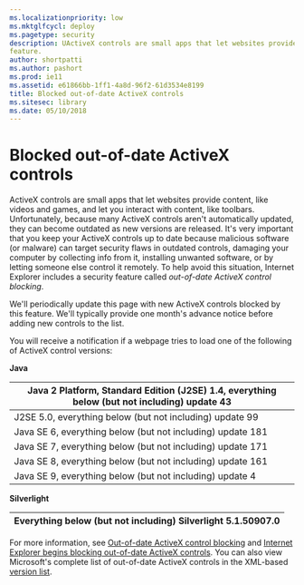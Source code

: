 ```yaml
---
ms.localizationpriority: low
ms.mktglfcycl: deploy
ms.pagetype: security
description: UActiveX controls are small apps that let websites provide content, like videos and games, and let you interact with content, like toolbars. We'll periodically update this page with new ActiveX controls blocked by this
feature. 
author: shortpatti
ms.author: pashort
ms.prod: ie11
ms.assetid: e61866bb-1ff1-4a8d-96f2-61d3534e8199
title: Blocked out-of-date ActiveX controls
ms.sitesec: library
ms.date: 05/10/2018
---
```


# Blocked out-of-date ActiveX controls

ActiveX controls are small apps that let websites provide content, like videos and games, and let you interact with content, like toolbars. Unfortunately, because many ActiveX controls aren't automatically updated, they can become outdated as new versions are released. It's very important that you keep your ActiveX controls up to date because malicious software (or malware) can target security flaws in outdated controls, damaging your computer by collecting info from it, installing unwanted software, or by letting someone else control it remotely. To help avoid this situation, Internet Explorer includes a security feature called _out-of-date ActiveX control blocking_.

We'll periodically update this page with new ActiveX controls blocked by this feature. We'll typically provide one month's advance notice before adding new controls to the list.  
  
You will receive a notification if a webpage tries to load one of the following of ActiveX control versions:

**Java**

| Java 2 Platform, Standard Edition (J2SE) 1.4, everything below (but not including) update 43 |
|----------------------------------------------------------------------------------------------|
| J2SE 5.0, everything below (but not including) update 99                                     |
| Java SE 6, everything below (but not including) update 181                                   |
| Java SE 7, everything below (but not including) update 171                                   |
| Java SE 8, everything below (but not including) update 161                                   |
| Java SE 9, everything below (but not including) update 4                                     |

**Silverlight**

| Everything below (but not including) Silverlight 5.1.50907.0 |
|--------------------------------------------------------------|

For more information, see [Out-of-date ActiveX control blocking](out-of-date-activex-control-blocking.md) and [Internet Explorer begins blocking out-of-date ActiveX controls](http://blogs.msdn.com/b/ie/archive/2014/08/06/internet-explorer-begins-blocking-out-of-date-activex-controls.aspx).  You can also view Microsoft's complete list of out-of-date ActiveX controls in the XML-based [version list](http://go.microsoft.com/fwlink/?LinkId=403864).